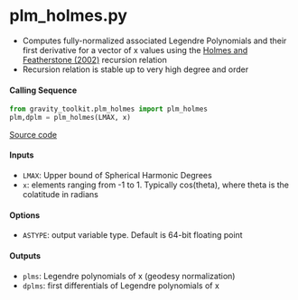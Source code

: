 plm_holmes.py
=============

- Computes fully-normalized associated Legendre Polynomials and their first derivative for a vector of x values using the [Holmes and Featherstone (2002)](https://doi.org/10.1007/s00190-002-0216-2) recursion relation
- Recursion relation is stable up to very high degree and order

#### Calling Sequence
```python
from gravity_toolkit.plm_holmes import plm_holmes
plm,dplm = plm_holmes(LMAX, x)
```
[Source code](https://github.com/tsutterley/read-GRACE-harmonics/blob/main/gravity_toolkit/plm_holmes.py)

#### Inputs
- `LMAX`: Upper bound of Spherical Harmonic Degrees
- `x`: elements ranging from -1 to 1. Typically cos(theta), where theta is the colatitude in radians

#### Options
- `ASTYPE`: output variable type. Default is 64-bit floating point

#### Outputs
- `plms`: Legendre polynomials of x (geodesy normalization)
- `dplms`: first differentials of Legendre polynomials of x
